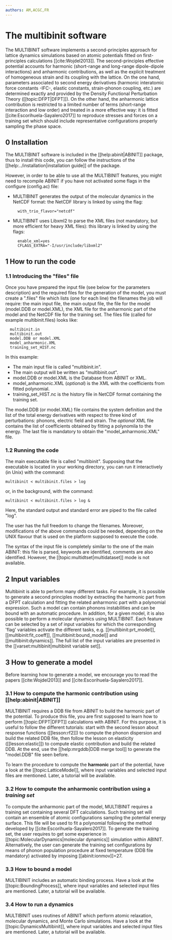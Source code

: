 ```yaml
---
authors: AM,ACGC,FR
---
```


# The multibinit software

The MULTIBINIT software implements a second-principles approach for lattice dynamics simulations based on atomic potentials fitted on first-principles calculations [[cite:Wojdel2013]]. 
The second-principles effective potential accounts for harmonic (short-range and long-range dipole-dipole interactions) and anharmonic contributions, 
as well as the explicit treatment of homogeneous strain and its coupling with the lattice. 
On the one hand, parameters associated to second energy derivatives (harmonic interatomic force constants -IFC-, elastic constants, strain-phonon coupling, etc.) 
are determined exactly and provided by the Density Functional Perturbation Theory ([[topic:DFPT|DFPT]]). 
On the other hand, the anharmonic lattice contribution is restricted to a limited number of terms (short-range interaction and low order) 
and treated in a more effective way: it is fitted [[cite:Escorihuela-Sayalero2017]] 
to reproduce stresses and forces on a training set which should include representative configurations properly sampling the phase space.


## 0 Installation  

The MULTIBINIT software is included in the [[help:abinit|ABINIT]] package, 
thus to install this code, 
you can follow the instructions of the [[help:../installation|installation guide]] of the package.

However, in order to be able to use all the MULTIBINIT features, you might need to recompile ABINIT
if you have not activated some flags in the configure (config.ac) file:
  
* MULTIBINIT generates the output of the molecular dynamics in the NetCDF format: the NetCDF library is linked by using the flag:

        with_trio_flavor="netcdf"

* MULTIBINIT uses Libxml2 to parse the XML files (not mandatory, but more efficient for heavy XML files): this library is linked by using the flags:
  
        enable_xml=yes
        CFLAGS_EXTRA="-I/usr/include/libxml2"


## 1 How to run the code

### 1.1 Introducing the "files" file

Once you have prepared the input file (see below for the parameters description) 
and the required files for the generation of the model, you must create a ".files" file which lists (one for each line) 
the filenames the job will require: the main input file, the main output file, the file for the model (model.DDB or model.XML), 
the XML file for the anharmonic part of the model and the NetCDF file for the training set.
The files file (called for example multibinit.files) looks like:
 
      multibinit.in
      multibinit.out
      model.DDB or model.XML
      model_anharmonic.XML
      training_set_HIST.nc

In this example:

  * The main input file is called "multibinit.in".
  * The main output will be written as "multibinit.out".
  * model.DDB or model.XML is the Database from ABINIT or XML.
  * model_anharmonic.XML (_optional_) is the XML with the coefficients from fitted polynomial.
  * training_set_HIST.nc is the history file in NetCDF format containing the training set.

The model.DDB (or model.XML) file contains the system definition and the list of the total energy derivatives 
with respect to three kind of perturbations: phonons, electric field and strain. 
The _optional_ XML file contains the list of coefficients obtained by fitting a polynomila to the energy. 
The last file is mandatory to obtain the "model_anharmonic.XML" file.

### 1.2 Running the code

The main executable file is called "multibinit". Supposing that the executable is located in your working
directory, you can run it interactively (in Unix) with the command:

    multibinit < multibinit.files > log
  
or, in the background, with the command:

    multibinit < multibinit.files > log &

Here, the standard output and standard error are piped to the file called "log".

The user has the full freedom to change the filenames. Moreover, modifications of the above commands could be needed, depending on the UNIX flavour that is used on the platform supposed to execute the code.

The syntax of the input file is completely similar to the one of the main ABINIT: this file is parsed, keywords are identified, comments are also identified. However, the [[topic:multidtset|multidataset]] mode is not available.

## 2 Input variables
 
Multibinit is able to perform many different tasks. 
For example, it is possible to generate a second principles model by extracting the harmonic part from a DFPT calculation 
and fitting the related anharmonic part with a polynomial expression. 
Such a model can contain phonons instabilities and can be bound with an automatic procedure. 
In addition, for a given model, it is also possible to perform a molecular dynamics using MULTIBINIT. 
Each feature can be selected by a set of input variables 
for which the corresponding 'flag' variables activate the different tasks, 
e.g. [[multibinit:prt_model]], [[multibinit:fit_coeff]], [[multibinit:bound_model]] and [[multibinit:dynamics]]. 
The full list of the input variables are presented in the [[varset:multibinit|multibinit variable set]].

## 3 How to generate a model

Before learning how to generate a model, we encourage you to read the papers [[cite:Wojdel2013]] and [[cite:Escorihuela-Sayalero2017]].

### 3.1 How to compute the harmonic contribution using [[help:abinit|ABINIT]]

MULTIBINIT requires a DDB file from ABINIT to build the harmonic part of the potential. 
To produce this file, you are first supposed to learn how to perform [[topic:DFPT|DFPT]] calculations with ABINIT. 
For this purpose, it is useful to follow the different tutorials: 
start with the second lesson about response functions ([[lesson:rf2]]) 
to compute the phonon dispersion and build the related DDB file, 
then follow the lesson on elasticity ([[lesson:elastic]]) to compute elastic contribution and build the related DDB. 
At the end, use the [[help:mrgddb|DDB merge tool]] to generate the "model.DDB" file seen before.

To learn the procedure to compute the **harmonic** part of the potential, have a look at the [[topic:LatticeModel]],
where input variables and selected input files are mentioned.
Later, a <!-- [[lesson:lattice_model | tutorial]]--> tutorial will be available.

### 3.2 How to compute the anharmonic contribution using a *training set* 

To compute the anharmonic part of the model, 
MULTIBINIT requires a training set containing several DFT calculations. 
Such training set will contain an ensemble of atomic configurations sampling the potential energy surface. 
This file will be used to fit a polynomial following the method developed by [[cite:Escorihuela-Sayalero2017]]. 
To generate the training set, the user requires to get some experience in [[topic:MolecularDynamics|molecular dynamics]] simulation within ABINIT. 
Alternatively, the user can generate the training set configurations by means of phonon population procedure 
at fixed temperature (DDB file mandatory) activated by imposing [[abinit:ionmov]]=27.

### 3.3 How to bound a model

MULTIBINIT includes an automatic binding process.
Have a look at the [[topic:BoundingProcess]],
where input variables and selected input files are mentioned.
Later, a <!-- [[lesson:lattice_model | tutorial]]--> tutorial will be available.

### 3.4 How to run a dynamics

MULTIBINIT uses routines of ABINIT which perform atomic relaxation, molecular dynamics, and Monte Carlo simulations.
Have a look at the [[topic:DynamicsMultibinit]],
where input variables and selected input files are mentioned.
Later, a <!-- [[lesson:lattice_model | tutorial]]--> tutorial will be available.
